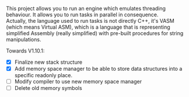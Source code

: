 This project allows you to run an engine which emulates threading behaviour. It allows you to run tasks in parallel in consequence.  
Actually, the language used to run tasks is not directly C++, it's VASM (which means Virtual ASM), which is a language that is representing
simplified Assembly (really simplified) with pre-built procedures for string manipulations.

Towards V1.10.1:
- [x] Finalize new stack structure
- [x] Add memory space manager to be able to store data structures into a specific readonly place.
- [ ] Modify compiler to use new memory space manager
- [ ] Delete old memory symbols